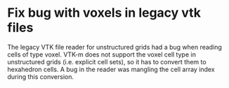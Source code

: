 # Fix bug with voxels in legacy vtk files

The legacy VTK file reader for unstructured grids had a bug when reading
cells of type voxel. VTK-m does not support the voxel cell type in
unstructured grids (i.e. explicit cell sets), so it has to convert them to
hexahedron cells. A bug in the reader was mangling the cell array index
during this conversion.
